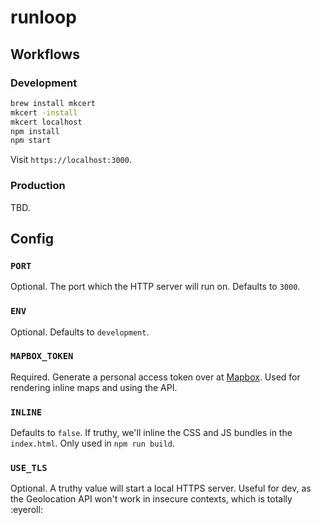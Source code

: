 # runloop

## Workflows

### Development

```bash
brew install mkcert
mkcert -install
mkcert localhost
npm install
npm start
```

Visit `https://localhost:3000`.

### Production

TBD.

## Config

### `PORT`

Optional. The port which the HTTP server will run on. Defaults to `3000`.

### `ENV`

Optional. Defaults to `development`.

### `MAPBOX_TOKEN`

Required. Generate a personal access token over at [Mapbox](http://mapbox.com). Used for rendering inline maps and using the API.

### `INLINE`

Defaults to `false`. If truthy, we'll inline the CSS and JS bundles in the `index.html`. Only used in `npm run build`.

### `USE_TLS`

Optional. A truthy value will start a local HTTPS server. Useful for dev, as the Geolocation API won't work in insecure contexts, which is totally :eyeroll: